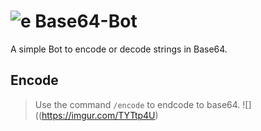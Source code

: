 # ![e](https://cdn.discordapp.com/emojis/1304172810532290560.webp?size=44&quality=lossless) Base64-Bot
A simple Bot to encode or decode strings in Base64.

## Encode 
> Use the command `/encode` to endcode to base64.
![]((https://imgur.com/TYTtp4U)
